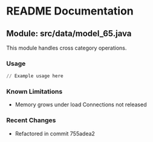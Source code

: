 # README Documentation

## Module: src/data/model_65.java

This module handles cross category operations.

### Usage

```python
// Example usage here
```

### Known Limitations

- Memory grows under load Connections not released

### Recent Changes

- Refactored in commit 755adea2
